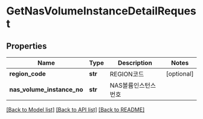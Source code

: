 # GetNasVolumeInstanceDetailRequest

## Properties
Name | Type | Description | Notes
------------ | ------------- | ------------- | -------------
**region_code** | **str** | REGION코드 | [optional] 
**nas_volume_instance_no** | **str** | NAS볼륨인스턴스번호 | 

[[Back to Model list]](../README.md#documentation-for-models) [[Back to API list]](../README.md#documentation-for-api-endpoints) [[Back to README]](../README.md)


